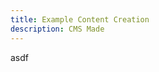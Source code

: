 ```yaml
---
title: Example Content Creation
description: CMS Made
---
```

<CallToAction url="asdf" align="center" bgColor="orange">asdf</CallToAction>